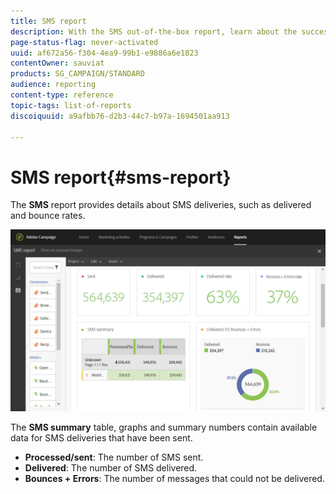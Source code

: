 ```yaml
---
title: SMS report
description: With the SMS out-of-the-box report, learn about the success of your SMS deliveries. 
page-status-flag: never-activated
uuid: af672a56-f304-4ea9-99b1-e9886a6e1823
contentOwner: sauviat
products: SG_CAMPAIGN/STANDARD
audience: reporting
content-type: reference
topic-tags: list-of-reports
discoiquuid: a9afbb76-d2b3-44c7-b97a-1694501aa913

---
```


# SMS report{#sms-report}

The **SMS** report provides details about SMS deliveries, such as delivered and bounce rates.

![](assets/dynamic_report_sms.png)

The **SMS summary** table, graphs and summary numbers contain available data for SMS deliveries that have been sent.

* **Processed/sent**: The number of SMS sent.
* **Delivered**: The number of SMS delivered.
* **Bounces + Errors**: The number of messages that could not be delivered.

